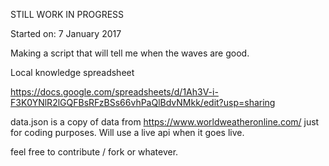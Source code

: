 STILL WORK IN PROGRESS

Started on: 7 January 2017

Making a script that will tell me when the waves are good.

Local knowledge spreadsheet

https://docs.google.com/spreadsheets/d/1Ah3V-i-F3K0YNlR2lGQFBsRFzBSs66vhPaQlBdvNMkk/edit?usp=sharing


data.json is a copy of data from https://www.worldweatheronline.com/ just for coding purposes. Will use a live api when it goes live.

feel free to contribute / fork or whatever.